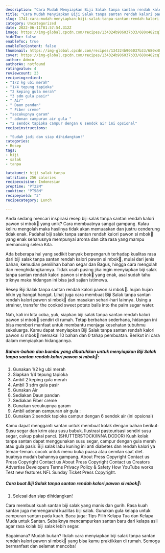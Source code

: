 ```yaml
---
description: "Cara Mudah Menyiapkan Biji Salak tanpa santan rendah kalori pawon si mbok🍠 yang Lezat"
title: "Cara Mudah Menyiapkan Biji Salak tanpa santan rendah kalori pawon si mbok🍠 yang Lezat"
slug: 1741-cara-mudah-menyiapkan-biji-salak-tanpa-santan-rendah-kalori-pawon-si-mbok-yang-lezat
category: Uncategorized
date: 2022-06-11T01:57:54.312Z
image: https://img-global.cpcdn.com/recipes/134324b906037b33/680x482cq70/biji-salak-tanpa-santan-rendah-kalori-pawon-si-mbok-foto-resep-utama.jpg
hideToc: false
enableToc: true
enableTocContent: false
thumbnail: https://img-global.cpcdn.com/recipes/134324b906037b33/680x482cq70/biji-salak-tanpa-santan-rendah-kalori-pawon-si-mbok-foto-resep-utama.jpg
cover: https://img-global.cpcdn.com/recipes/134324b906037b33/680x482cq70/biji-salak-tanpa-santan-rendah-kalori-pawon-si-mbok-foto-resep-utama.jpg
author: Admin
authorAv: notfound
ratingvalue: 4
reviewcount: 23
recipeingredient:
- "1/2 kg ubi merah"
- "1/4 tepung tapioka"
- "2 keping gula merah"
- "3 sdm gula pasir"
- " Air"
- " Daun pandan"
- " Fiber creme"
- "secukupnya garam"
- " adonan campuran air gula "
- "2 sendok tapioka campur dengan 6 sendok air ini opsional"
recipeinstructions:

- "Sudah jadi dan siap dihidangkan!"
categories:
- Resep
tags:
- biji
- salak
- tanpa

katakunci: biji salak tanpa 
nutrition: 256 calories
recipecuisine: Indonesian
preptime: "PT22M"
cooktime: "PT58M"
recipeyield: "3"
recipecategory: Lunch

---
```





Anda sedang mencari inspirasi resep biji salak tanpa santan rendah kalori pawon si mbok🍠 yang unik? Cara membuatnya sangat gampang. Kalau keliru mengolah maka hasilnya tidak akan memuaskan dan justru cenderung tidak enak. Padahal biji salak tanpa santan rendah kalori pawon si mbok🍠 yang enak seharusnya mempunyai aroma dan cita rasa yang mampu memancing selera Kita.





Ada beberapa hal yang sedikit banyak berpengaruh terhadap kualitas rasa dari biji salak tanpa santan rendah kalori pawon si mbok🍠, mulai dari jenis bahan, kemudian pemilihan bahan segar dan Bagus, hingga cara mengolah dan menghidangkannya. Tidak usah pusing jika ingin menyiapkan biji salak tanpa santan rendah kalori pawon si mbok🍠 yang enak,      asal sudah tahu triknya maka hidangan ini bisa jadi sajian istimewa.














Resep Biji Salak tanpa santan rendah kalori pawon si mbok🍠. hujan hujan bikin yg hangat hangat. Lihat juga cara membuat Biji Salak tanpa santan rendah kalori pawon si mbok🍠 dan masakan sehari-hari lainnya. Using a strainer, transfer the cooked sweet potato balls into the palm sugar water.






Nah, kali ini kita coba, yuk, siapkan biji salak tanpa santan rendah kalori pawon si mbok🍠 sendiri di rumah. Tetap berbahan sederhana, hidangan ini bisa memberi manfaat untuk membantu menjaga kesehatan tubuhmu sekeluarga. Kamu dapat menyiapkan Biji Salak tanpa santan rendah kalori pawon si mbok🍠 memakai 10 bahan dan 0 tahap pembuatan. Berikut ini cara dalam menyiapkan hidangannya.

<!--inarticleads1-->

##### Bahan-bahan dan bumbu yang dibutuhkan untuk menyiapkan Biji Salak tanpa santan rendah kalori pawon si mbok🍠:

1. Gunakan 1/2 kg ubi merah
1. Siapkan 1/4 tepung tapioka
1. Ambil 2 keping gula merah
1. Ambil 3 sdm gula pasir
1. Gunakan  Air
1. Sediakan  Daun pandan
1. Sediakan  Fiber creme
1. Gunakan secukupnya garam
1. Ambil  adonan campuran air gula :
1. Gunakan 2 sendok tapioka campur dengan 6 sendok air (ini opsional)


Kamu dapat mengganti santan untuk membuat kolak dengan bahan berikut: Susu segar dan krim atau susu bubuk. Ilustrasi pasteurisasi sendiri susu segar, cukup pakai panci. (SHUTTERSTOCK/INNA DODOR) Kuah kolak tanpa santan dapat menggunakan susu segar, campur dengan gula merah atau gula pasir. Biji salak labu kuning ini anti diabetes dan rendah kalori ya teman-teman. cocok untuk menu buka puasa atau cemilan saat diet. buatnya mudah bahannya gampang. About Press Copyright Contact us Press Copyright Contact us About Press Copyright Contact us Creators Advertise Developers Terms Privacy Policy &amp; Safety How YouTube works Test new features NFL Sunday Ticket Press Copyright. 

<!--inarticleads2-->

##### Cara buat Biji Salak tanpa santan rendah kalori pawon si mbok🍠:


1. Selesai dan siap dihidangkan!

Cara membuat kuah santan biji salak yang manis dan gurih. Rasa kuah santan juga memengaruhi kualitas biji salak. Gunakan gula kelapa untuk campuran santan pada kuah. Baca juga: Tips Pilih Kelapa Tua dan Kelapa Muda untuk Santan. Sebaiknya mencampurkan santan baru dari kelapa asli agar rasa kolak biji salak lebih segar. 

Bagaimana? Mudah bukan? Itulah cara menyiapkan biji salak tanpa santan rendah kalori pawon si mbok🍠 yang bisa kamu praktikkan di rumah. Semoga bermanfaat dan selamat mencoba!
